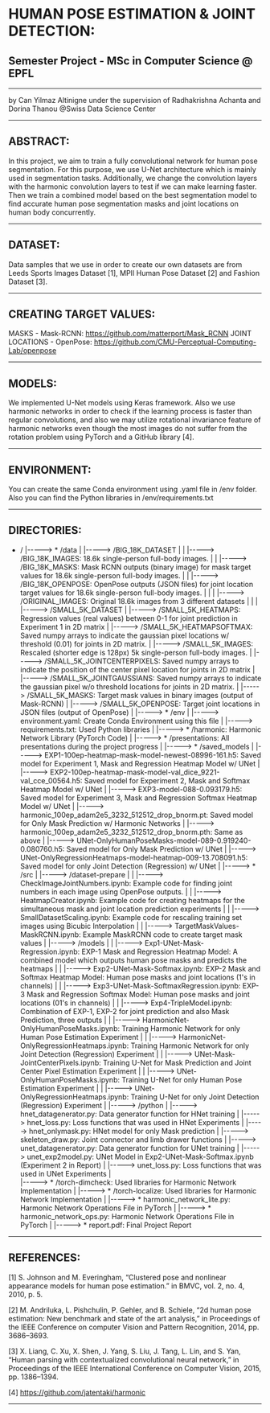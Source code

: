 # HUMAN POSE ESTIMATION & JOINT DETECTION:

## Semester Project - MSc in Computer Science @ EPFL

---

by
Can Yilmaz Altinigne
under the supervision of 
Radhakrishna Achanta and Dorina Thanou 
@Swiss Data Science Center

---

## ABSTRACT:

In this project, we aim to train a fully convolutional network for human pose segmentation. For this purpose, we use U-Net 
architecture which is mainly used in segmentation tasks. Additionally, we change the convolution layers with the harmonic 
convolution layers to test if we can make learning faster. Then we train a combined model based on the best segmentation 
model to find accurate human pose segmentation masks and joint locations on human body concurrently.

---

## DATASET:

Data samples that we use in order to create our own datasets are from Leeds Sports Images Dataset [1], MPII Human Pose 
Dataset [2] and Fashion Dataset [3].

---

## CREATING TARGET VALUES:

MASKS - Mask-RCNN: https://github.com/matterport/Mask_RCNN
JOINT LOCATIONS - OpenPose: https://github.com/CMU-Perceptual-Computing-Lab/openpose

---

## MODELS:

We implemented U-Net models using Keras framework. Also we use harmonic networks in order to check if the learning process 
is faster than regular convolutions, and also we may utilize rotational invariance feature of harmonic networks even though 
the most images do not suffer from the rotation problem using PyTorch and a GitHub library [4].

---

## ENVIRONMENT:

You can create the same Conda environment using .yaml file in /env folder. Also you can find the Python libraries in 
/env/requirements.txt

---

## DIRECTORIES:

* /
|----->	* /data
|	|----->	/BIG_18K_DATASET
|	|	|----->	/BIG_18K_IMAGES: 18.6k single-person full-body images.
|	|	|----->	/BIG_18K_MASKS: Mask RCNN outputs (binary image) for mask target values for 18.6k single-person full-body images.
|	|	|----->	/BIG_18K_OPENPOSE: OpenPose outputs (JSON files) for joint location target values for 18.6k single-person full-body images.
|	|
|	|----->	/ORIGINAL_IMAGES: Original 18.6k images from 3 different datasets
|	|
|	|----->	/SMALL_5K_DATASET
|		|----->	/SMALL_5K_HEATMAPS: Regression values (real values) between 0-1 for joint prediction in Experiment 1 in 2D matrix
|		|----->	/SMALL_5K_HEATMAPSOFTMAX: Saved numpy arrays to indicate the gaussian pixel locations w/ threshold (0.01) for joints in 2D matrix.
|		|----->	/SMALL_5K_IMAGES: Rescaled (shorter edge is 128px) 5k single-person full-body images.
|		|----->	/SMALL_5K_JOINTCENTERPIXELS: Saved numpy arrays to indicate the position of the center pixel location for joints in 2D matrix
|		|----->	/SMALL_5K_JOINTGAUSSIANS: Saved numpy arrays to indicate the gaussian pixel w/o threshold locations for joints in 2D matrix.
|		|----->	/SMALL_5K_MASKS: Target mask values in binary images (output of Mask-RCNN)
|		|----->	/SMALL_5K_OPENPOSE: Target joint locations in JSON files (output of OpenPose)
|
|----->	* /env
|	|----->	environment.yaml: Create Conda Environment using this file
|	|----->	requirements.txt: Used Python libraries
|
|----->	* /harmonic: Harmonic Network Library (PyTorch Code)
|
|----->	* /presentations: All presentations during the project progress
|
|----->	* /saved_models
|	|----->	EXP1-100ep-heatmap-mask-model-newest-08996-161.h5: Saved model for Experiment 1, Mask and Regression Heatmap Model w/ UNet
|	|----->	EXP2-100ep-heatmap-mask-model-val_dice_9221-val_cce_00564.h5: Saved model for Experiment 2, Mask and Softmax Heatmap Model w/ UNet
|	|----->	EXP3-model-088-0.093179.h5: Saved model for Experiment 3, Mask and Regression Softmax Heatmap Model w/ UNet
|	|----->	harmonic_100ep_adam2e5_3232_512512_drop_bnorm.pt: Saved model for Only Mask Prediction w/ Harmonic Networks
|	|----->	harmonic_100ep_adam2e5_3232_512512_drop_bnorm.pth: Same as above
|	|----->	UNet-OnlyHumanPoseMasks-model-089-0.919240-0.080760.h5: Saved model for Only Mask Prediction w/ UNet
|	|----->	UNet-OnlyRegressionHeatmaps-model-heatmap-009-13.708091.h5: Saved model for only Joint Detection (Regression) w/ UNet
|
|----->	* /src
|	|----->	/dataset-prepare
|	|	|----->	CheckImageJointNumbers.ipynb: Example code for finding joint numbers in each image using OpenPose outputs.
|	|	|----->	HeatmapCreator.ipynb: Example code for creating heatmaps for the simultaneous mask and joint location prediction experiments
|	|	|----->	SmallDatasetScaling.ipynb: Example code for rescaling training set images using Bicubic Interpolation
|	|	|----->	TargetMaskValues-MaskRCNN.ipynb: Example MaskRCNN code to create target mask values
|	|----->	/models
|	|	|----->	Exp1-UNet-Mask-Regression.ipynb: EXP-1 Mask and Regression Heatmap Model: A combined model which outputs human pose masks and predicts the heatmaps
|	|	|----->	Exp2-UNet-Mask-Softmax.ipynb: EXP-2 Mask and Softmax Heatmap Model: Human pose masks and joint locations (1's in channels)
|	|	|----->	Exp3-UNet-Mask-SoftmaxRegression.ipynb: EXP-3 Mask and Regression Softmax Model: Human pose masks and joint locations (01's in channels)
|	|	|----->	Exp4-TripleModel.ipynb: Combination of EXP-1, EXP-2 for joint prediction and also Mask Prediction, three outputs
|	|	|----->	HarmonicNet-OnlyHumanPoseMasks.ipynb: Training Harmonic Network for only Human Pose Estimation Experiment
|	|	|----->	HarmonicNet-OnlyRegressionHeatmaps.ipynb: Training Harmonic Network for only Joint Detection (Regression) Experiment
|	|	|----->	UNet-Mask-JointCenterPixels.ipynb: Training U-Net for Mask Prediction and Joint Center Pixel Estimation Experiment
|	|	|----->	UNet-OnlyHumanPoseMasks.ipynb: Training U-Net for only Human Pose Estimation Experiment
|	|	|----->	UNet-OnlyRegressionHeatmaps.ipynb: Training U-Net for only Joint Detection (Regression) Experiment
|	|----->	/python
|		|----->	hnet_datagenerator.py: Data generator function for HNet training
|		|----->	hnet_loss.py: Loss functions that was used in HNet Experiments
|		|----->	hnet_onlymask.py: HNet model for only Mask prediction
|		|----->	skeleton_draw.py: Joint connector and limb drawer functions
|		|----->	unet_datagenerator.py: Data generator function for UNet training
|		|----->	unet_exp2model.py: UNet Model in Exp2-UNet-Mask-Softmax.ipynb (Experiment 2 in Report)
|		|----->	unet_loss.py: Loss functions that was used in UNet Experiments
|	
|----->	* /torch-dimcheck: Used libraries for Harmonic Network Implementation
|
|----->	* /torch-localize: Used libraries for Harmonic Network Implementation
|
|----->	* harmonic_network_lite.py: Harmonic Network Operations File in PyTorch
|
|----->	* harmonic_network_ops.py: Harmonic Network Operations File in PyTorch
|
|----->	* report.pdf: Final Project Report

---
## REFERENCES:

[1] S. Johnson and M. Everingham, “Clustered pose and nonlinear appearance models for human pose estimation.” in BMVC, 
vol. 2, no. 4, 2010, p. 5.

[2] M. Andriluka, L. Pishchulin, P. Gehler, and B. Schiele, “2d human pose estimation: New benchmark and state of the 
art analysis,” in Proceedings of the IEEE Conference on computer Vision and Pattern Recognition, 2014, pp. 3686–3693.

[3] X. Liang, C. Xu, X. Shen, J. Yang, S. Liu, J. Tang, L. Lin, and S. Yan, “Human parsing with contextualized convolutional 
neural network,” in Proceedings of the IEEE International Conference on Computer Vision, 2015, pp. 1386–1394.

[4] https://github.com/jatentaki/harmonic

---
